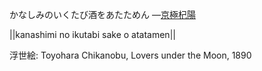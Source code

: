 かなしみのいくたび酒をあたためん
—[京極杞陽](https://ja.wikipedia.org/wiki/京極杞陽)

||kanashimi no ikutabi sake o atatamen||

浮世絵: Toyohara Chikanobu, Lovers under the Moon, 1890